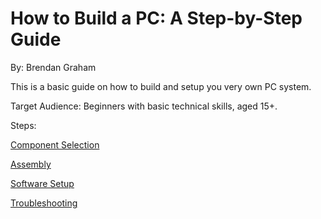 # How to Build a PC: A Step-by-Step Guide

By: Brendan Graham

This is a basic guide on how to build and setup you very own PC system.

Target Audience: Beginners with basic technical skills, aged 15+.

Steps:

[Component Selection](ComponentSelection.md)

[Assembly](Assembly.md)

[Software Setup](SoftwareSetup.md)

[Troubleshooting](Troubleshooting)
